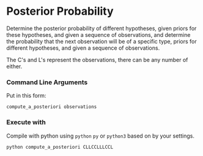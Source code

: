 # Posterior Probability #

Determine the posterior probability of different hypotheses, given priors for these hypotheses, and given a sequence of observations, and determine the probability that the next observation will be of a specific type, priors for different hypotheses, and given a sequence of observations.

The C's and L's represent the observations, there can be any number of either.

### Command Line Arguments ###

Put in this form:

`compute_a_posteriori observations`

### Execute with ###

Compile with python using `python` `py` or `python3` based on by your settings.


`python compute_a_posteriori CLLCCLLLCCL`
